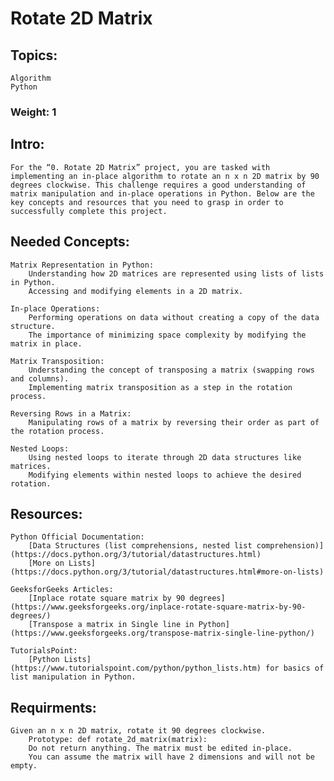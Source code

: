 # Rotate 2D Matrix
## Topics:
    Algorithm
    Python

### Weight: 1

## Intro:
    For the “0. Rotate 2D Matrix” project, you are tasked with implementing an in-place algorithm to rotate an n x n 2D matrix by 90 degrees clockwise. This challenge requires a good understanding of matrix manipulation and in-place operations in Python. Below are the key concepts and resources that you need to grasp in order to successfully complete this project.
## Needed Concepts:
    Matrix Representation in Python:
        Understanding how 2D matrices are represented using lists of lists in Python.
        Accessing and modifying elements in a 2D matrix.
    
    In-place Operations:
        Performing operations on data without creating a copy of the data structure.
        The importance of minimizing space complexity by modifying the matrix in place.
    
    Matrix Transposition:
        Understanding the concept of transposing a matrix (swapping rows and columns).
        Implementing matrix transposition as a step in the rotation process.
    
    Reversing Rows in a Matrix:
        Manipulating rows of a matrix by reversing their order as part of the rotation process.
    
    Nested Loops:
        Using nested loops to iterate through 2D data structures like matrices.
        Modifying elements within nested loops to achieve the desired rotation.
## Resources:
    Python Official Documentation:
        [Data Structures (list comprehensions, nested list comprehension)](https://docs.python.org/3/tutorial/datastructures.html)
        [More on Lists](https://docs.python.org/3/tutorial/datastructures.html#more-on-lists)
    
    GeeksforGeeks Articles:
        [Inplace rotate square matrix by 90 degrees](https://www.geeksforgeeks.org/inplace-rotate-square-matrix-by-90-degrees/)
        [Transpose a matrix in Single line in Python](https://www.geeksforgeeks.org/transpose-matrix-single-line-python/)

    TutorialsPoint:
        [Python Lists](https://www.tutorialspoint.com/python/python_lists.htm) for basics of list manipulation in Python.

## Requirments:
    Given an n x n 2D matrix, rotate it 90 degrees clockwise.
        Prototype: def rotate_2d_matrix(matrix):
        Do not return anything. The matrix must be edited in-place.
        You can assume the matrix will have 2 dimensions and will not be empty.